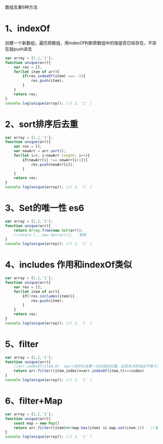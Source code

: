 数组去重6种方法
# 1、indexOf
创建一个新数组，遍历原数组，用indexOf判断原数组中的值是否已经存在，不存在就push进去
```javascript
var array = [1,1,'1'];
function unique(arr){
    var res = [];
    for(let item of arr){
        if(res.indexOf(item) === -1){
            res.push(item);
        }
    }
    return res;
}
console.log(unique(array)); //[ 1, '1' ]
```
# 2、sort排序后去重
```javascript
var array = [1,1,'1'];
function unique(arr){
    var res = [];
    var newArr = arr.sort();
    for(let i=0; i<newArr.length; i++){
        if(newArr[i] !== newArr[i+1]){
            res.push(newArr[i]);
        }
    }
    return res;
}
console.log(unique(array)); //[ 1, '1' ]
```
# 3、Set的唯一性   es6
```javascript
var array = [1,1,'1'];
function unique(arr){
    return Array.from(new Set(arr));
    //return [...new Set(arr)];   等效
}
console.log(unique(array)); //[ 1, '1' ]
```

# 4、includes  作用和indexOf类似
```javascript
var array = [1,1,'1'];
function unique(arr){
    var res = [];
    for(let item of arr){
        if(!res.includes(item)){
            res.push(item);
        }
    }
    return res;
}
console.log(unique(array)); //[ 1, '1' ]
```

# 5、filter
```javascript
var array = [1,1,'1'];
function unique(arr){
    //arr.indexOf(item,0)  从arr的开头找第一次出现的位置，出现多次的肯定不等于第一次出现的index，所以去掉
    return arr.filter((item,index)=>arr.indexOf(item,0)===index)
}
console.log(unique(array)); //[ 1, '1' ]
```

# 6、filter+Map
```javascript
var array = [1,1,'1'];
function unique(arr){
    const map = new Map()
    return arr.filter((item)=>!map.has(item) && map.set(item,1))   //看这个返回值是不是true，是就保留，所以先看map中是否含有，不含有就先存起来，然后保存
}
console.log(unique(array)); //[ 1, '1' ]
```